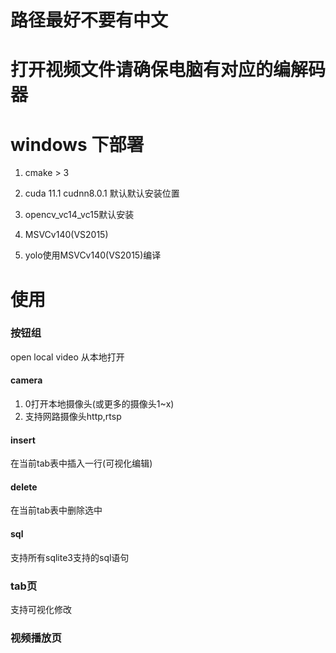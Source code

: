 # 路径最好不要有中文
# 打开视频文件请确保电脑有对应的编解码器

# windows 下部署

1. cmake > 3

2. cuda 11.1 cudnn8.0.1 默认默认安装位置

3. opencv_vc14_vc15默认安装

4. MSVCv140(VS2015)

5. yolo使用MSVCv140(VS2015)编译

# 使用

### 按钮组  
open local video 从本地打开  

#### camera 
1. 0打开本地摄像头(或更多的摄像头1~x)  
2. 支持网路摄像头http,rtsp  
#### insert  
在当前tab表中插入一行(可视化编辑)  
#### delete  
在当前tab表中删除选中  
#### sql 
支持所有sqlite3支持的sql语句

### tab页
支持可视化修改

### 视频播放页